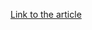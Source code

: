 [Link to the article](https://securingtomorrow.mcafee.com/mcafee-labs/vskimmer-botnet-targets-credit-card-payment-terminals/)
